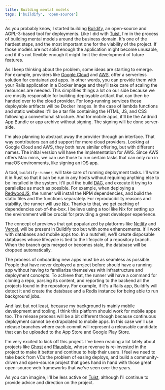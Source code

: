 ```yaml
---
title: Building mental models
tags: ['buildify', 'open-source']
---
```


As you probably know,
I started building [Buildify](https://github.com/buildifydev),
an open-source and AGPL-3-based tool for deployments.
Like I did with [Tuist](https://tuist.io),
I'm in the process of building mental models around the business domain.
It's one of the hardest steps,
and the most important one for the viability of the project.
If those models are not solid enough the application might become unusable,
and if it's not flexible enough it might limit the development of future features.

As I keep thinking about the problem, some ideas are starting to emerge.
For example, providers like [Google Cloud](https://cloud.google.com) and [AWS](https://aws.amazon.com),
offer a serverless solution for containarized apps.
In other words, you can provide them with your Rails application in a Docker image and they'll take care of scaling the resources are needed.
This simplifies things a lot on our side because we are mostly responsible for building deployable artifact that can then be handed over to the cloud provider.
For long-running services those deployable artifacts will be Docker images.
In the case of lambda functions and static websites it'll be a tar file containing the HTML, JS, and CSS following a conventional structure.
And for mobile apps, it'll be the Android App Bundle or app archive without signing.
The signing will be done server-side.

I'm also planning to abstract away the provider through an interface.
That way contributors can add support for more cloud providers.
Looking at Google Cloud and AWS,
they both have similar offering,
but with different names.
The initial version will have the implementation for AWS.
Since AWS offers Mac minis,
we can use those to run certain tasks that can only run in macOS environments,
like signing an iOS app.

A tool, `buildify-runner`,
will take care of running deployment tasks.
I'll write it in Rust so that it can be run in any hosts without requiring anything else to be installed in the system.
It'll pull the build [DAG](https://en.wikipedia.org/wiki/Directed_acyclic_graph),
and execute it trying to parallelize as much as possible.
For example,
when deploying a [RedwoodJS](https://redwoodjs.com/),
the runner will install the NPM dependencies,
and build the static files and the functions separately.
For reproducibility reasons and stability,
the runner will use [Nix](https://nixos.org/).
Thanks to that, we get caching of dependencies out-of-the-box.
I believe using a tool like Nix for setting up the environment will be crucial for providing a great developer experience.

The concept of previews that got popularized by platforms like [Netlify](https://netlify.com) and [Vercel](https://vercel.com),
will be present in Buildify too but with some enhancements.
It'll work with databases and mobile apps too.
In a nutshell,
we'll create disposable databases whose lifecycle is tied to the lifecycle of a repository branch.
When the branch gets merged or becomes stale,
the database will be dropped automatically.

The process of onboarding new apps must be as seamless as possible.
People that have never deployed a project before should have a running app without having to familiarize themselves with infrastructure and deployment concepts.
To achieve that,
the runner will have a command for cloning a repo,
parsing its content,
and reporting to the backend all the projects found in the repository.
For example,
if it's a Rails app,
Buildify will detect it and create the database and a Redis instance for being able to run background jobs.

And last but not least,
because my background is mainly mobile development and tooling,
I think this platform should work for mobile apps too.
The release process will be a bit different though because continuous deployment cannot be extrapolated to mobile apps.
In this case we'll use release branches where each commit will represent a releasable candidate that can be uploaded to the App Store and Google Play Store.

I'm very excited to kick off this project.
I've been reading a lot lately about projects like [Ghost](https://ghost.org/) and [Plausible](https://plausible.io/),
whose revenue is re-invested in the project to make it better and continue to help their users.
I feel we need to take back from VCs the problem of easing deploys,
and build a community-driven and open-source project that goes hand in hand with those great open-source web frameworks that we've seen over the years.

As you can imagine,
I'll be less active on [Tuist](https://tuist.io),
although I'll continue to provide advice and direction on the project.
